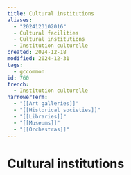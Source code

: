 ```yaml
---
title: Cultural institutions
aliases:
  - "2024123102016"
  - Cultural facilities
  - Cultural institutions
  - Institution culturelle
created: 2024-12-18
modified: 2024-12-31
tags:
  - gccommon
id: 760
french:
  - Institution culturelle
narrowerTerm:
  - "[[Art galleries]]"
  - "[[Historical societies]]"
  - "[[Libraries]]"
  - "[[Museums]]"
  - "[[Orchestras]]"
---
```

# Cultural institutions
